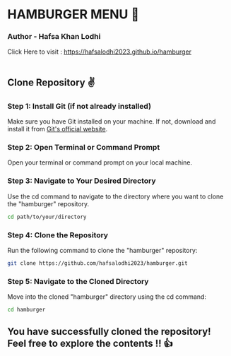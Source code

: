 # HAMBURGER MENU 🎉
### Author - Hafsa Khan Lodhi
Click Here to visit : https://hafsalodhi2023.github.io/hamburger<br><br>
## Clone Repository ✌
### Step 1: Install Git (if not already installed)
Make sure you have Git installed on your machine. If not, download and install it from <a href="https://git-scm.com/" >Git's official website</a>.
### Step 2: Open Terminal or Command Prompt
Open your terminal or command prompt on your local machine.
### Step 3: Navigate to Your Desired Directory
Use the cd command to navigate to the directory where you want to clone the "hamburger" repository.
```bash
cd path/to/your/directory
```
### Step 4: Clone the Repository
Run the following command to clone the "hamburger" repository:
```bash
git clone https://github.com/hafsalodhi2023/hamburger.git
```
### Step 5: Navigate to the Cloned Directory
Move into the cloned "hamburger" directory using the cd command:
```bash
cd hamburger
```

## You have successfully cloned the repository! Feel free to explore the contents !! 👍
